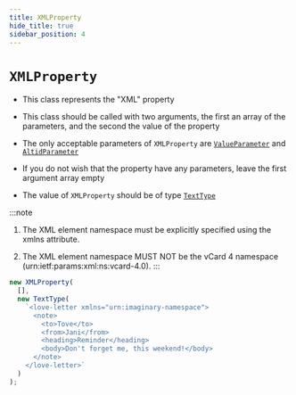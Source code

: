 ```yaml
---
title: XMLProperty
hide_title: true
sidebar_position: 4
---
```


# `XMLProperty`

* This class represents the "XML" property

* This class should be called with two arguments, the first an array of the parameters, and the second the value of the property

* The only acceptable parameters of ```XMLProperty``` are [`ValueParameter`](/documentation/parameters/valueparameter) and [`AltidParameter`](/documentation/parameters/altidparameter)

* If you do not wish that the property have any parameters, leave the first argument array empty

* The value of ```XMLProperty``` should be of type [`TextType`](/documentation/values/texttype-and-textlisttype)

:::note
1. The XML element namespace must be explicitly specified using the xmlns attribute.

2. The XML element namespace MUST NOT be the vCard 4 namespace (urn:ietf:params:xml:ns:vcard-4.0).
:::

```js
new XMLProperty(
  [],
  new TextType(
    `<love-letter xmlns="urn:imaginary-namespace">
      <note>
        <to>Tove</to>
        <from>Jani</from>
        <heading>Reminder</heading>
        <body>Don't forget me, this weekend!</body>
      </note>
    </love-letter>`
  )
);
```

